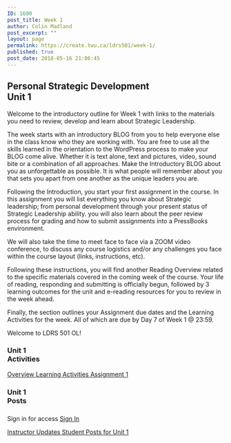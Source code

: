 ```yaml
---
ID: 1690
post_title: Week 1
author: Colin Madland
post_excerpt: ""
layout: page
permalink: https://create.twu.ca/ldrs501/week-1/
published: true
post_date: 2018-05-16 21:06:45
---
```

<!--themify_builder_static-->

<h2>Personal Strategic Development<br/>Unit 1</h2>

Welcome to the introductory outline for Week 1 with links to the materials you need to review, develop and learn about Strategic Leadership.</p>

The week starts with an introductory BLOG from you to help everyone else in the class know who they are working with. You are free to use all the skills learned in the orientation to the WordPress process to make your BLOG come alive. Whether it is text alone, text and pictures, video, sound bite or a combination of all approaches. Make the Introductory BLOG about you as unforgettable as possible. It is what people will remember about you that sets you apart from one another as the unique leaders you are.

Following the Introduction, you start your first assignment in the course. In this assignment you will list everything you know about Strategic leadership; from personal development through your present status of Strategic Leadership ability. you will also learn about the peer review process for grading and how to submit assignments into a PressBooks environment.

We will also take the time to meet face to face via a ZOOM video conference, to discuss any course logistics and/or any challenges you face within the course layout (links, instructions, etc).

Following these instructions, you will find another Reading Overview related to the specific materials covered in the coming week of the course. Your life of reading, responding and submitting is officially begun, followed by 3 learning outcomes for the unit and e-reading resources for you to review in the week ahead.

Finally, the section outlines your Assignment due dates and the Learning Activities for the week. All of which are due by Day 7 of Week 1 @ 23:59.

Welcome to LDRS 501 OL!

<h3>Unit 1<br/>Activities</h3>

<a href="https://create.twu.ca/ldrs501/unit-1/"> Overview </a> <a href="https://create.twu.ca/ldrs501/unit-1-learning-activities/"> Learning Activities </a> <a href="https://create.twu.ca/ldrs501/assignment-1"> Assignment 1 </a>

<h3>Unit 1<br/>Posts</h3>

<h3></h3>

Sign in for access 
 <a href="https://create.twu.ca/wp-admin"> Sign In </a>

<a href="https://create.twu.ca/ldrs501/category/u1-updates"> Instructor Updates </a> <a href="https://create.twu.ca/ldrs501/category/unit-1"> Student Posts for Unit 1 </a><!--/themify_builder_static-->